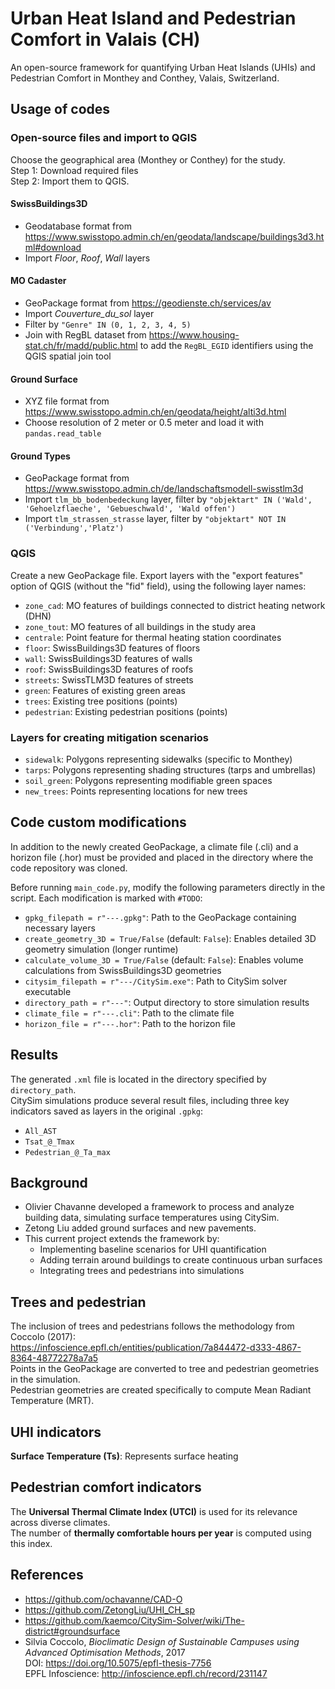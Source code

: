 
# Urban Heat Island and Pedestrian Comfort in Valais (CH)
An open-source framework for quantifying Urban Heat Islands (UHIs) and Pedestrian Comfort in Monthey and Conthey, Valais, Switzerland.

## Usage of codes

### Open-source files and import to QGIS
Choose the geographical area (Monthey or Conthey) for the study.  
Step 1: Download required files  
Step 2: Import them to QGIS.

#### SwissBuildings3D
- Geodatabase format from https://www.swisstopo.admin.ch/en/geodata/landscape/buildings3d3.html#download  
- Import *Floor*, *Roof*, *Wall* layers

#### MO Cadaster
- GeoPackage format from https://geodienste.ch/services/av  
- Import *Couverture_du_sol* layer  
- Filter by `"Genre" IN (0, 1, 2, 3, 4, 5)`  
- Join with RegBL dataset from https://www.housing-stat.ch/fr/madd/public.html to add the `RegBL_EGID` identifiers using the QGIS spatial join tool

#### Ground Surface
- XYZ file format from https://www.swisstopo.admin.ch/en/geodata/height/alti3d.html  
- Choose resolution of 2 meter or 0.5 meter and load it with `pandas.read_table`

#### Ground Types
- GeoPackage format from https://www.swisstopo.admin.ch/de/landschaftsmodell-swisstlm3d  
- Import `tlm_bb_bodenbedeckung` layer, filter by `"objektart" IN ('Wald', 'Gehoelzflaeche', 'Gebueschwald', 'Wald offen')`  
- Import `tlm_strassen_strasse` layer, filter by `"objektart" NOT IN ('Verbindung','Platz')`

### QGIS
Create a new GeoPackage file. Export layers with the "export features" option of QGIS (without the "fid" field), using the following layer names:

- `zone_cad`: MO features of buildings connected to district heating network (DHN)  
- `zone_tout`: MO features of all buildings in the study area  
- `centrale`: Point feature for thermal heating station coordinates  
- `floor`: SwissBuildings3D features of floors  
- `wall`: SwissBuildings3D features of walls  
- `roof`: SwissBuildings3D features of roofs  
- `streets`: SwissTLM3D features of streets  
- `green`: Features of existing green areas  
- `trees`: Existing tree positions (points)  
- `pedestrian`: Existing pedestrian positions (points)

### Layers for creating mitigation scenarios
- `sidewalk`: Polygons representing sidewalks (specific to Monthey)  
- `tarps`: Polygons representing shading structures (tarps and umbrellas)  
- `soil_green`: Polygons representing modifiable green spaces  
- `new_trees`: Points representing locations for new trees

## Code custom modifications
In addition to the newly created GeoPackage, a climate file (.cli) and a horizon file (.hor) must be provided and placed in the directory where the code repository was cloned.

Before running `main_code.py`, modify the following parameters directly in the script. Each modification is marked with `#TODO`:

- `gpkg_filepath = r"---.gpkg"`: Path to the GeoPackage containing necessary layers  
- `create_geometry_3D = True/False` (default: `False`): Enables detailed 3D geometry simulation (longer runtime)  
- `calculate_volume_3D = True/False` (default: `False`): Enables volume calculations from SwissBuildings3D geometries  
- `citysim_filepath = r"---/CitySim.exe"`: Path to CitySim solver executable  
- `directory_path = r"---"`: Output directory to store simulation results  
- `climate_file = r"---.cli"`: Path to the climate file  
- `horizon_file = r"---.hor"`: Path to the horizon file



## Results
The generated `.xml` file is located in the directory specified by `directory_path`.  
CitySim simulations produce several result files, including three key indicators saved as layers in the original `.gpkg`:

- `All_AST`  
- `Tsat_@_Tmax`  
- `Pedestrian_@_Ta_max`

## Background
- Olivier Chavanne developed a framework to process and analyze building data, simulating surface temperatures using CitySim.  
- Zetong Liu added ground surfaces and new pavements.  
- This current project extends the framework by:
  - Implementing baseline scenarios for UHI quantification  
  - Adding terrain around buildings to create continuous urban surfaces  
  - Integrating trees and pedestrians into simulations  
 

## Trees and pedestrian
The inclusion of trees and pedestrians follows the methodology from Coccolo (2017):  
https://infoscience.epfl.ch/entities/publication/7a844472-d333-4867-8364-48772278a7a5  
Points in the GeoPackage are converted to tree and pedestrian geometries in the simulation.  
Pedestrian geometries are created specifically to compute Mean Radiant Temperature (MRT).

## UHI indicators

**Surface Temperature (Ts)**: Represents surface heating  

## Pedestrian comfort indicators
The **Universal Thermal Climate Index (UTCI)** is used for its relevance across diverse climates.  
The number of **thermally comfortable hours per year** is computed using this index.

## References
- https://github.com/ochavanne/CAD-O  
- https://github.com/ZetongLiu/UHI_CH_sp  
- https://github.com/kaemco/CitySim-Solver/wiki/The-district#groundsurface  
- Silvia Coccolo, *Bioclimatic Design of Sustainable Campuses using Advanced Optimisation Methods*, 2017  
  DOI: https://doi.org/10.5075/epfl-thesis-7756  
  EPFL Infoscience: http://infoscience.epfl.ch/record/231147
